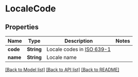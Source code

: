 # LocaleCode

## Properties

Name | Type | Description | Notes
------------ | ------------- | ------------- | -------------
**code** | **String** | Locale codes in [ISO 639-1](https://en.wikipedia.org/wiki/List_of_ISO_639-1_codes) | 
**name** | **String** | Locale name | 

[[Back to Model list]](../README.md#documentation-for-models) [[Back to API list]](../README.md#documentation-for-api-endpoints) [[Back to README]](../README.md)


